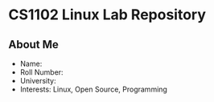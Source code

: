 # CS1102 Linux Lab Repository

## About Me
- Name: <Your Name>
- Roll Number: <Your Roll Number>
- University: <Your University Name>
- Interests: Linux, Open Source, Programming
